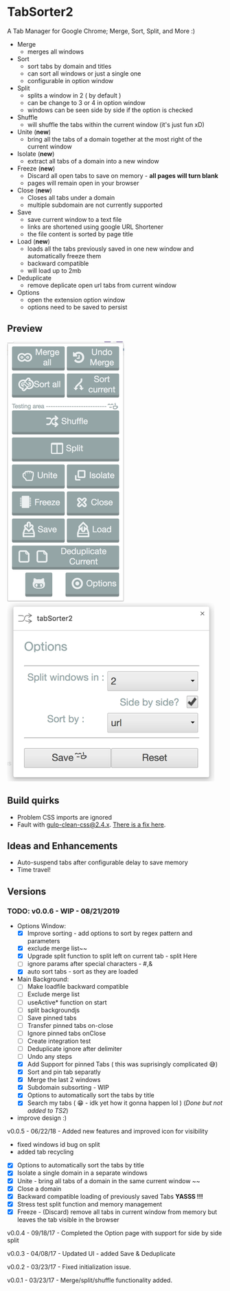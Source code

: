 # TabSorter2

A Tab Manager for Google Chrome; Merge, Sort, Split, and More :)

- Merge
  - merges all windows
- Sort
  - sort tabs by domain and titles
  - can sort all windows or just a single one
  - configurable in option window
- Split
  - splits a window in 2 ( by default )
  - can be change to 3 or 4 in option window
  - windows can be seen side by side if the option is checked
- Shuffle
  - will shuffle the tabs within the current window  (it's just fun xD)
- Unite (**new**)
  - bring all the tabs of a domain together at the most right of the current window
- Isolate (**new**)
  - extract all tabs of a domain into a new window
- Freeze (**new**)
  - Discard all open tabs to save on memory - **all pages will turn blank**
  - pages will remain open in your browser
- Close (**new**)
  - Closes all tabs under a domain
  - multiple subdomain are not currently supported
- Save
  - save current window to a text file
  - links are shortened using google URL Shortener
  - the file content is sorted by page title
- Load (**new**)
  - loads all the tabs previously saved in one new window and automatically freeze them
  - backward compatible
  - will load up to 2mb
- Deduplicate
  - remove deplicate open url tabs from current window
- Options
  - open the extension option window
  - options need to be saved to persist

## Preview

![Popup](/tabSorter2.png?raw=true "Popup view")
![Options](/tabSorter2-options.png?raw=true "Option view")

## Build quirks

- Problem CSS imports are ignored
- Fault with gulp-clean-css@2.4.x. [There is a fix here](https://github.com/opensensorhub/osh-js/issues/36).

## Ideas and Enhancements

- Auto-suspend tabs after configurable delay to save memory
- Time travel!

## Versions

### TODO: v0.0.6 - WIP  - 08/21/2019

- Options Window:
  - [x] Improve sorting - add options to sort by regex pattern and parameters
  - [x] exclude merge list~~
  - [x] Upgrade split function to split left on current tab  - split Here
  - [ ] ignore params after special characters - #,&
  - [x] auto sort tabs - sort as they are loaded
- Main Background:
  - [ ] Make loadfile backward compatible
  - [ ] Exclude merge list
  - [ ] useActive* function on start
  - [ ] split backgroundjs
  - [ ] Save pinned tabs
  - [ ] Transfer pinned tabs on-close
  - [ ] Ignore pinned tabs onClose
  - [ ] Create integration test
  - [ ] Deduplicate ignore after delimiter
  - [ ] Undo any steps
  - [x] Add Support for pinned Tabs ( this was suprisingly complicated 😅)
  - [x] Sort and pin tab separatly
  - [x] Merge the last 2 windows
  - [x] Subdomain subsorting - WIP
  - [x] Options to automatically sort the tabs by title
  - [x] Search my tabs ( 😁 - idk yet how it gonna happen lol ) (*Done but not added to TS2*)
- improve design :)

v0.0.5 - 06/22/18 - Added new features and improved icon for visibility

- fixed windows id bug on split
- added tab recycling
- [x] Options to automatically sort the tabs by title
- [x] Isolate a single domain in a separate windows
- [x] Unite - bring all tabs of a domain in the same current window ~~
- [x] Close a domain
- [x] Backward compatible loading of previously saved Tabs **YASSS !!!**
- [x] Stress test split function and memory management
- [x] Freeze - (Discard) remove all tabs in current window from memory but leaves the tab visible in the browser

v0.0.4 - 09/18/17 -  Completed the Option page with support for side by side split

v0.0.3 - 04/08/17 - Updated UI - added Save & Deduplicate

v0.0.2 - 03/23/17 - Fixed initialization issue.

v0.0.1 - 03/23/17 - Merge/split/shuffle functionality added.

